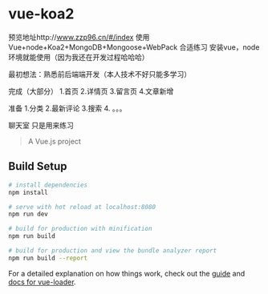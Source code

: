 # vue-koa2
预览地址http://www.zzp96.cn/#/index
使用Vue+node+Koa2+MongoDB+Mongoose+WebPack
合适练习
安装vue，node环境就能使用（因为我还在开发过程哈哈哈）

最初想法：熟悉前后端端开发（本人技术不好只能多学习）

完成（大部分）
1.首页
2.详情页
3.留言页
4.文章新增

准备
1.分类
2.最新评论
3.搜索
4. 。。。

聊天室
只是用来练习


> A Vue.js project

## Build Setup

``` bash
# install dependencies
npm install

# serve with hot reload at localhost:8080
npm run dev

# build for production with minification
npm run build

# build for production and view the bundle analyzer report
npm run build --report
```

For a detailed explanation on how things work, check out the [guide](http://vuejs-templates.github.io/webpack/) and [docs for vue-loader](http://vuejs.github.io/vue-loader).

